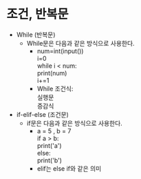 # 조건, 반복문
- While (반복문)
  - While문은 다음과 같은 방식으로 사용한다.<br>
    - num=int(input())<br>
      i=0<br>
      while i < num:<br>
    print(num)<br>
    i+=1<br>  
    - While 조건식:  <br> 
    실행문<br>
    증감식<br>
- if-elif-else (조건문)
  - if문은 다음과 같은 방식으로 사용한다.
    - a = 5 , b = 7<br> if a > b:<br> print('a')<br>else:<br> print('b')
    - elif는 else if와 같은 의미